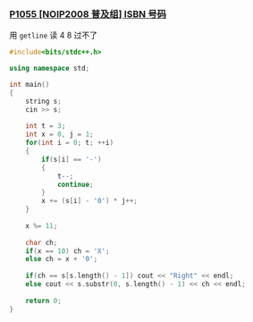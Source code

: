 ### [P1055 [NOIP2008 普及组] ISBN 号码](https://www.luogu.com.cn/problem/P1055)



用 `getline` 读 4 8 过不了

```cpp
#include<bits/stdc++.h>

using namespace std;

int main()
{
    string s;
    cin >> s;
    
    int t = 3;
    int x = 0, j = 1;
    for(int i = 0; t; ++i)
    {
        if(s[i] == '-') 
        {
            t--;
            continue;
        }
        x += (s[i] - '0') * j++;
    }
    
    x %= 11;
    
    char ch;
    if(x == 10) ch = 'X';
    else ch = x + '0';
    
    if(ch == s[s.length() - 1]) cout << "Right" << endl;
    else cout << s.substr(0, s.length() - 1) << ch << endl;
    
    return 0;
}
```

